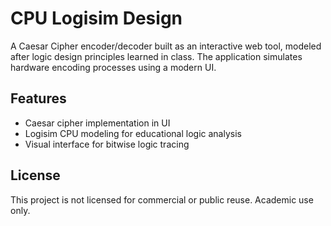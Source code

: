 # CPU Logisim Design

A Caesar Cipher encoder/decoder built as an interactive web tool, modeled after logic design principles learned in class. The application simulates hardware encoding processes using a modern UI.

## Features

- Caesar cipher implementation in UI
- Logisim CPU modeling for educational logic analysis
- Visual interface for bitwise logic tracing

## License
This project is not licensed for commercial or public reuse. Academic use only.
